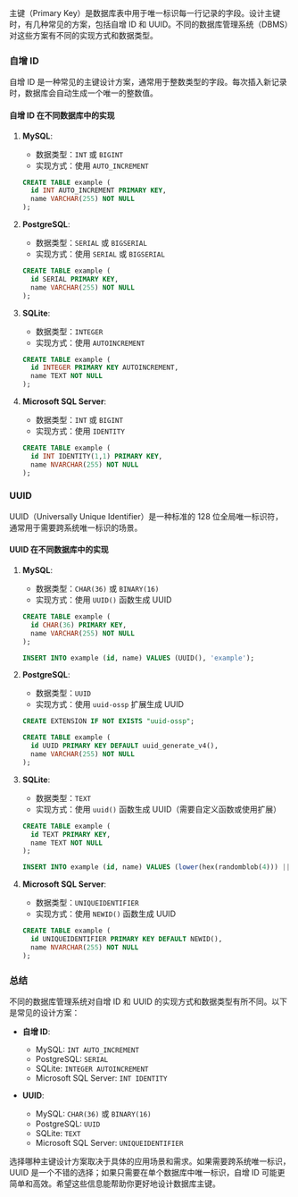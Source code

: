 主键（Primary Key）是数据库表中用于唯一标识每一行记录的字段。设计主键时，有几种常见的方案，包括自增 ID 和 UUID。不同的数据库管理系统（DBMS）对这些方案有不同的实现方式和数据类型。

### 自增 ID

自增 ID 是一种常见的主键设计方案，通常用于整数类型的字段。每次插入新记录时，数据库会自动生成一个唯一的整数值。

#### 自增 ID 在不同数据库中的实现

1. **MySQL**:
   - 数据类型：`INT` 或 `BIGINT`
   - 实现方式：使用 `AUTO_INCREMENT`
   ```sql
   CREATE TABLE example (
     id INT AUTO_INCREMENT PRIMARY KEY,
     name VARCHAR(255) NOT NULL
   );
   ```

2. **PostgreSQL**:
   - 数据类型：`SERIAL` 或 `BIGSERIAL`
   - 实现方式：使用 `SERIAL` 或 `BIGSERIAL`
   ```sql
   CREATE TABLE example (
     id SERIAL PRIMARY KEY,
     name VARCHAR(255) NOT NULL
   );
   ```

3. **SQLite**:
   - 数据类型：`INTEGER`
   - 实现方式：使用 `AUTOINCREMENT`
   ```sql
   CREATE TABLE example (
     id INTEGER PRIMARY KEY AUTOINCREMENT,
     name TEXT NOT NULL
   );
   ```

4. **Microsoft SQL Server**:
   - 数据类型：`INT` 或 `BIGINT`
   - 实现方式：使用 `IDENTITY`
   ```sql
   CREATE TABLE example (
     id INT IDENTITY(1,1) PRIMARY KEY,
     name NVARCHAR(255) NOT NULL
   );
   ```

### UUID

UUID（Universally Unique Identifier）是一种标准的 128 位全局唯一标识符，通常用于需要跨系统唯一标识的场景。

#### UUID 在不同数据库中的实现

1. **MySQL**:
   - 数据类型：`CHAR(36)` 或 `BINARY(16)`
   - 实现方式：使用 `UUID()` 函数生成 UUID
   ```sql
   CREATE TABLE example (
     id CHAR(36) PRIMARY KEY,
     name VARCHAR(255) NOT NULL
   );

   INSERT INTO example (id, name) VALUES (UUID(), 'example');
   ```

2. **PostgreSQL**:
   - 数据类型：`UUID`
   - 实现方式：使用 `uuid-ossp` 扩展生成 UUID
   ```sql
   CREATE EXTENSION IF NOT EXISTS "uuid-ossp";

   CREATE TABLE example (
     id UUID PRIMARY KEY DEFAULT uuid_generate_v4(),
     name VARCHAR(255) NOT NULL
   );
   ```

3. **SQLite**:
   - 数据类型：`TEXT`
   - 实现方式：使用 `uuid()` 函数生成 UUID（需要自定义函数或使用扩展）
   ```sql
   CREATE TABLE example (
     id TEXT PRIMARY KEY,
     name TEXT NOT NULL
   );

   INSERT INTO example (id, name) VALUES (lower(hex(randomblob(4))) || '-' || lower(hex(randomblob(2))) || '-' || '4' || substr(lower(hex(randomblob(2))), 2) || '-' || substr('89ab', abs(random()) % 4 + 1, 1) || substr(lower(hex(randomblob(2))), 2) || '-' || lower(hex(randomblob(6))), 'example');
   ```

4. **Microsoft SQL Server**:
   - 数据类型：`UNIQUEIDENTIFIER`
   - 实现方式：使用 `NEWID()` 函数生成 UUID
   ```sql
   CREATE TABLE example (
     id UNIQUEIDENTIFIER PRIMARY KEY DEFAULT NEWID(),
     name NVARCHAR(255) NOT NULL
   );
   ```

### 总结

不同的数据库管理系统对自增 ID 和 UUID 的实现方式和数据类型有所不同。以下是常见的设计方案：

- **自增 ID**:
  - MySQL: `INT AUTO_INCREMENT`
  - PostgreSQL: `SERIAL`
  - SQLite: `INTEGER AUTOINCREMENT`
  - Microsoft SQL Server: `INT IDENTITY`

- **UUID**:
  - MySQL: `CHAR(36)` 或 `BINARY(16)`
  - PostgreSQL: `UUID`
  - SQLite: `TEXT`
  - Microsoft SQL Server: `UNIQUEIDENTIFIER`

选择哪种主键设计方案取决于具体的应用场景和需求。如果需要跨系统唯一标识，UUID 是一个不错的选择；如果只需要在单个数据库中唯一标识，自增 ID 可能更简单和高效。希望这些信息能帮助你更好地设计数据库主键。
